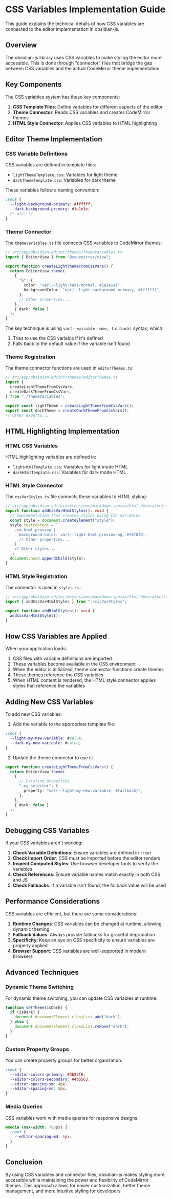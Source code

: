 # CSS Variables Implementation Guide

This guide explains the technical details of how CSS variables are connected to the editor implementation in obsidian-js.

## Overview

The obsidian-js library uses CSS variables to make styling the editor more accessible. This is done through "connector" files that bridge the gap between CSS variables and the actual CodeMirror theme implementation.

## Key Components

The CSS variables system has these key components:

1. **CSS Template Files**: Define variables for different aspects of the editor
2. **Theme Connector**: Reads CSS variables and creates CodeMirror themes
3. **HTML Style Connector**: Applies CSS variables to HTML highlighting

## Editor Theme Implementation

### CSS Variable Definitions

CSS variables are defined in template files:

- `lightThemeTemplate.css`: Variables for light theme
- `darkThemeTemplate.css`: Variables for dark theme

These variables follow a naming convention:

```css
:root {
  --light-background-primary: #ffffff;
  --dark-background-primary: #1e1e1e;
  /* etc. */
}
```

### Theme Connector

The `themeVariables.ts` file connects CSS variables to CodeMirror themes:

```typescript
// src/app/obsidian-editor/themes/themeVariables.ts
import { EditorView } from "@codemirror/view";

export function createLightThemeFromCssVars() {
  return EditorView.theme(
    {
      "&": {
        color: "var(--light-text-normal, #1a1a1a)",
        backgroundColor: "var(--light-background-primary, #ffffff)",
      },
      // Other properties...
    },
    { dark: false }
  );
}
```

The key technique is using `var(--variable-name, fallback)` syntax, which:

1. Tries to use the CSS variable if it's defined
2. Falls back to the default value if the variable isn't found

### Theme Registration

The theme connector functions are used in `editorThemes.ts`:

```typescript
// src/app/obsidian-editor/themes/editorThemes.ts
import {
  createLightThemeFromCssVars,
  createDarkThemeFromCssVars,
} from "./themeVariables";

export const lightTheme = createLightThemeFromCssVars();
export const darkTheme = createDarkThemeFromCssVars();
// Other exports...
```

## HTML Highlighting Implementation

### HTML CSS Variables

HTML highlighting variables are defined in:

- `lightHtmlTemplate.css`: Variables for light mode HTML
- `darkHtmlTemplate.css`: Variables for dark mode HTML

### HTML Style Connector

The `cssVarStyles.ts` file connects these variables to HTML styling:

```typescript
// src/app/obsidian-editor/extensions/markdown-syntax/html-decorator/cssVarStyles.ts
export function addCssVarHtmlStyles(): void {
  // Implementation that creates styles using CSS variables
  const style = document.createElement("style");
  style.textContent = `
    .cm-html-preview {
      background-color: var(--light-html-preview-bg, #f8f8f8);
      // Other properties...
    }
    // Other styles...
  `;
  document.head.appendChild(style);
}
```

### HTML Style Registration

The connector is used in `styles.ts`:

```typescript
// src/app/obsidian-editor/extensions/markdown-syntax/html-decorator/styles.ts
import { addCssVarHtmlStyles } from "./cssVarStyles";

export function addHtmlStyles(): void {
  addCssVarHtmlStyles();
}
```

## How CSS Variables are Applied

When your application loads:

1. CSS files with variable definitions are imported
2. These variables become available in the CSS environment
3. When the editor is initialized, theme connector functions create themes
4. These themes reference the CSS variables
5. When HTML content is rendered, the HTML style connector applies styles that reference the variables

## Adding New CSS Variables

To add new CSS variables:

1. Add the variable to the appropriate template file:

```css
:root {
  --light-my-new-variable: #value;
  --dark-my-new-variable: #value;
}
```

2. Update the theme connector to use it:

```typescript
export function createLightThemeFromCssVars() {
  return EditorView.theme(
    {
      // Existing properties...
      ".my-selector": {
        property: "var(--light-my-new-variable, #fallback)",
      },
    },
    { dark: false }
  );
}
```

## Debugging CSS Variables

If your CSS variables aren't working:

1. **Check Variable Definitions**: Ensure variables are defined in `:root`
2. **Check Import Order**: CSS must be imported before the editor renders
3. **Inspect Computed Styles**: Use browser developer tools to verify the variables
4. **Check References**: Ensure variable names match exactly in both CSS and JS
5. **Check Fallbacks**: If a variable isn't found, the fallback value will be used

## Performance Considerations

CSS variables are efficient, but there are some considerations:

1. **Runtime Changes**: CSS variables can be changed at runtime, allowing dynamic theming
2. **Fallback Values**: Always provide fallbacks for graceful degradation
3. **Specificity**: Keep an eye on CSS specificity to ensure variables are properly applied
4. **Browser Support**: CSS variables are well-supported in modern browsers

## Advanced Techniques

### Dynamic Theme Switching

For dynamic theme switching, you can update CSS variables at runtime:

```javascript
function setTheme(isDark) {
  if (isDark) {
    document.documentElement.classList.add("dark");
  } else {
    document.documentElement.classList.remove("dark");
  }
}
```

### Custom Property Groups

You can create property groups for better organization:

```css
:root {
  --editor-colors-primary: #3b82f6;
  --editor-colors-secondary: #4b5563;
  --editor-spacing-sm: 4px;
  --editor-spacing-md: 8px;
}
```

### Media Queries

CSS variables work with media queries for responsive designs:

```css
@media (max-width: 768px) {
  :root {
    --editor-spacing-md: 6px;
  }
}
```

## Conclusion

By using CSS variables and connector files, obsidian-js makes styling more accessible while maintaining the power and flexibility of CodeMirror themes. This approach allows for easier customization, better theme management, and more intuitive styling for developers.
